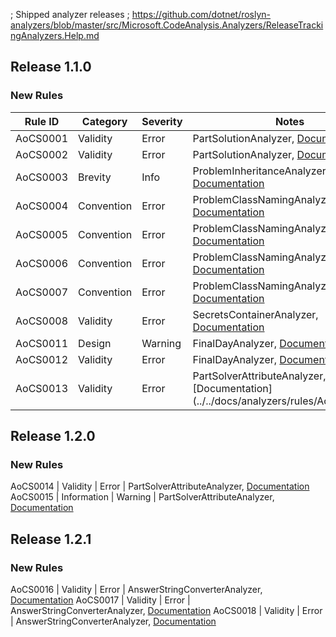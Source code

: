 ﻿; Shipped analyzer releases
; https://github.com/dotnet/roslyn-analyzers/blob/master/src/Microsoft.CodeAnalysis.Analyzers/ReleaseTrackingAnalyzers.Help.md

## Release 1.1.0

### New Rules

Rule ID | Category | Severity | Notes
--------|----------|----------|-------
AoCS0001 | Validity | Error | PartSolutionAnalyzer, [Documentation](../../docs/analyzers/rules/AoCS0001.md)
AoCS0002 | Validity | Error | PartSolutionAnalyzer, [Documentation](../../docs/analyzers/rules/AoCS0002.md)
AoCS0003 | Brevity | Info | ProblemInheritanceAnalyzer, [Documentation](../../docs/analyzers/rules/AoCS0003.md)
AoCS0004 | Convention | Error | ProblemClassNamingAnalyzer, [Documentation](../../docs/analyzers/rules/AoCS0004.md)
AoCS0005 | Convention | Error | ProblemClassNamingAnalyzer, [Documentation](../../docs/analyzers/rules/AoCS0005.md)
AoCS0006 | Convention | Error | ProblemClassNamingAnalyzer, [Documentation](../../docs/analyzers/rules/AoCS0006.md)
AoCS0007 | Convention | Error | ProblemClassNamingAnalyzer, [Documentation](../../docs/analyzers/rules/AoCS0007.md)
AoCS0008 | Validity | Error | SecretsContainerAnalyzer, [Documentation](../../docs/analyzers/rules/AoCS0008.md)
AoCS0011 | Design | Warning | FinalDayAnalyzer, [Documentation](../../docs/analyzers/rules/AoCS0011.md)
AoCS0012 | Validity | Error | FinalDayAnalyzer, [Documentation](../../docs/analyzers/rules/AoCS0012.md)
AoCS0013 | Validity | Error | PartSolverAttributeAnalyzer, [Documentation](../../docs/analyzers/rules/AoCS0013.md

## Release 1.2.0

### New Rules

AoCS0014 | Validity | Error | PartSolverAttributeAnalyzer, [Documentation](../../docs/analyzers/rules/AoCS0014.md)
AoCS0015 | Information | Warning | PartSolverAttributeAnalyzer, [Documentation](../../docs/analyzers/rules/AoCS0015.md)

## Release 1.2.1

### New Rules

AoCS0016 | Validity | Error | AnswerStringConverterAnalyzer, [Documentation](../../docs/analyzers/rules/AoCS0016.md)
AoCS0017 | Validity | Error | AnswerStringConverterAnalyzer, [Documentation](../../docs/analyzers/rules/AoCS0017.md)
AoCS0018 | Validity | Error | AnswerStringConverterAnalyzer, [Documentation](../../docs/analyzers/rules/AoCS0018.md)
